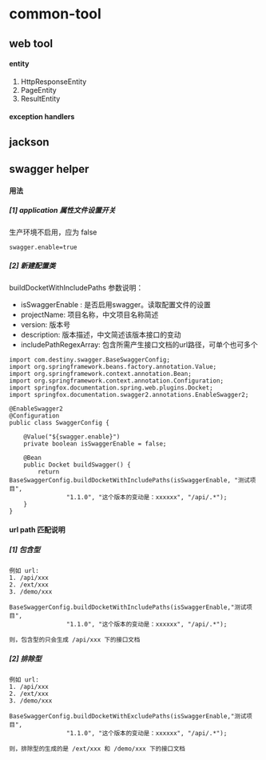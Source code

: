 # common-tool
## web tool
#### entity
1. HttpResponseEntity
2. PageEntity
3. ResultEntity

#### exception handlers

## jackson

## swagger helper
#### 用法
##### [1] application 属性文件设置开关
生产环境不启用，应为 false
```
swagger.enable=true
```
##### [2]  新建配置类
buildDocketWithIncludePaths 参数说明：
* isSwaggerEnable : 是否启用swagger。读取配置文件的设置
* projectName: 项目名称，中文项目名称简述
* version: 版本号
* description: 版本描述，中文简述该版本接口的变动
* includePathRegexArray: 包含所需产生接口文档的url路径，可单个也可多个
```
import com.destiny.swagger.BaseSwaggerConfig;
import org.springframework.beans.factory.annotation.Value;
import org.springframework.context.annotation.Bean;
import org.springframework.context.annotation.Configuration;
import springfox.documentation.spring.web.plugins.Docket;
import springfox.documentation.swagger2.annotations.EnableSwagger2;

@EnableSwagger2
@Configuration
public class SwaggerConfig {

    @Value("${swagger.enable}")
    private boolean isSwaggerEnable = false;

    @Bean
    public Docket buildSwagger() {
        return BaseSwaggerConfig.buildDocketWithIncludePaths(isSwaggerEnable, "测试项目",
                "1.1.0", "这个版本的变动是：xxxxxx", "/api/.*");
    }
}
```

#### url path 匹配说明
##### [1] 包含型
```
例如 url:
1. /api/xxx
2. /ext/xxx
3. /demo/xxx

BaseSwaggerConfig.buildDocketWithIncludePaths(isSwaggerEnable,"测试项目",
                "1.1.0", "这个版本的变动是：xxxxxx", "/api/.*");
                
则，包含型的只会生成 /api/xxx 下的接口文档
```

##### [2] 排除型
```
例如 url:
1. /api/xxx
2. /ext/xxx
3. /demo/xxx

BaseSwaggerConfig.buildDocketWithExcludePaths(isSwaggerEnable,"测试项目",
                "1.1.0", "这个版本的变动是：xxxxxx", "/api/.*");
                
则，排除型的生成的是 /ext/xxx 和 /demo/xxx 下的接口文档
```
